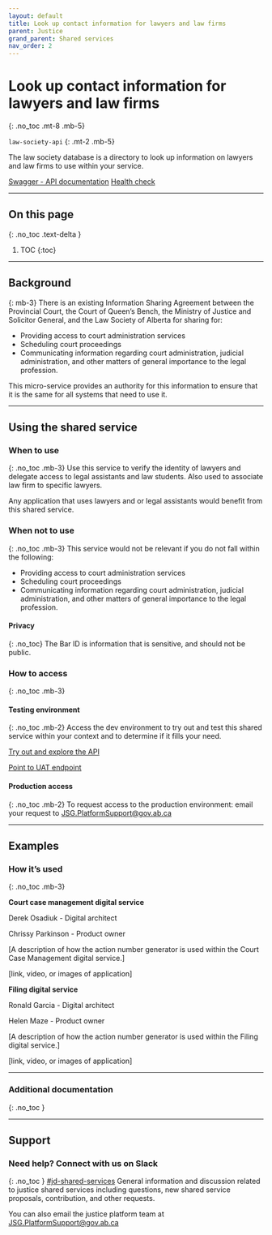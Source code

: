 ```yaml
---
layout: default
title: Look up contact information for lawyers and law firms
parent: Justice
grand_parent: Shared services
nav_order: 2
---
```


# Look up contact information for lawyers and law firms
{: .no_toc .mt-8 .mb-5}

`law-society-api`
{: .mt-2 .mb-5}

The law society database is a directory to look up information on lawyers and law firms to use within your service.

[Swagger - API documentation](https://jdms-law-society-api-jdms-prod.os99.gov.ab.ca/swagger/index.html)      [Health check](https://jdms-platform-api-jdms-dev.os99.gov.ab.ca/health-ui#/healthchecks)

---
## On this page
{: .no_toc .text-delta }

1. TOC
{:toc}
---

## Background
{: mb-3}
There is an existing Information Sharing Agreement between the Provincial Court, the Court of Queen’s Bench, the Ministry of Justice and Solicitor General, and the Law Society of Alberta for sharing for:
- Providing access to court administration services
- Scheduling court proceedings
- Communicating information regarding court administration, judicial administration, and other matters of general importance to the legal profession.

This micro-service provides an authority for this information to ensure that it is the same for all systems that need to use it.

---

## Using the shared service

### When to use
{: .no_toc .mb-3}
Use this service to verify the identity of lawyers and delegate access to legal assistants and law students. Also used to associate law firm to specific lawyers.

Any application that uses lawyers and or legal assistants would benefit from this shared service.

### When not to use
{: .no_toc .mb-3}
This service would not be relevant if you do not fall within the following:
- Providing access to court administration services
- Scheduling court proceedings
- Communicating information regarding court administration, judicial administration, and other matters of general importance to the legal profession.

#### Privacy
{: .no_toc}
The Bar ID is information that is sensitive, and should not be public.

### How to access
{: .no_toc .mb-3}

#### Testing environment
{: .no_toc .mb-2}
Access the dev environment to try out and test this shared service within your context and to determine if it fills your need.

[Try out and explore the API](https://jdms-law-society-api-jdms-prod.os99.gov.ab.ca/swagger/index.html)

[Point to UAT endpoint](#)
<br>

#### Production access
{: .no_toc .mb-2}
To request access to the production environment: email your request to <JSG.PlatformSupport@gov.ab.ca>

---

## Examples

### How it’s used
{: .no_toc .mb-3}

**Court case management digital service**

Derek Osadiuk - Digital architect

Chrissy Parkinson - Product owner

[A description of how the action number generator is used within the Court Case Management digital service.]

[link, video, or images of application]

**Filing digital service**

Ronald Garcia - Digital architect

Helen Maze - Product owner

[A description of how the action number generator is used within the Filing digital service.]

[link, video, or images of application]


---

### Additional documentation
{: .no_toc }

---

## Support

### Need help? Connect with us on Slack
{: .no_toc }
[#jd-shared-services](https://justicedigital.slack.com/archives/C02UR7LPRDF) General information and discussion related to justice shared services including questions, new shared service proposals, contribution, and other requests.

You can also email the justice platform team at <JSG.PlatformSupport@gov.ab.ca>
